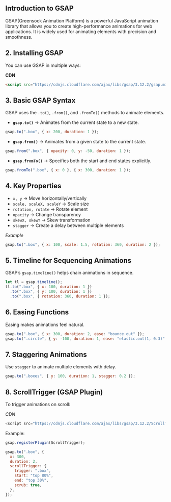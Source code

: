 ## Introduction to GSAP

GSAP(Greensock Animation Platform) is a powerful JavaScript animation library that allows you to create high-performance animations for web applications. It is widely used for animating elements with precision and smoothness.

## 2. Installing GSAP

You can use GSAP in multiple ways:

**CDN**
```html
<script src="https://cdnjs.cloudflare.com/ajax/libs/gsap/3.12.2/gsap.min.js"></script>
```

## 3. Basic GSAP Syntax

GSAP uses the `.to()`, `.from()`, and `.fromTo()` methods to animate elements.

- **`gsap.to()`** → Animates from the current state to a new state.

```js
gsap.to(".box", { x: 200, duration: 1 });
```

- **`gsap.from()`** → Animates from a given state to the current state.

```js
gsap.from(".box", { opacity: 0, y: -50, duration: 1 });
```

- **`gsap.fromTo()`** → Specifies both the start and end states explicitly.

```js
gsap.fromTo(".box", { x: 0 }, { x: 300, duration: 1 });
```

## 4. Key Properties

- `x, y` → Move horizontally/vertically
- `scale, scaleX, scaleY` → Scale size
- `rotation, rotate` → Rotate element
- `opacity` → Change transparency
- `skewX, skewY` → Skew transformation
- `stagger` → Create a delay between multiple elements

*Example*

```js
gsap.to(".box", { x: 100, scale: 1.5, rotation: 360, duration: 2 });
```


## 5. Timeline for Sequencing Animations

GSAP’s `gsap.timeline()` helps chain animations in sequence.


```js
let tl = gsap.timeline();
tl.to(".box", { x: 100, duration: 1 })
  .to(".box", { y: 100, duration: 1 })
  .to(".box", { rotation: 360, duration: 1 });
```

## 6. Easing Functions

Easing makes animations feel natural.

```js
gsap.to(".box", { x: 300, duration: 2, ease: "bounce.out" });
gsap.to(".circle", { y: -100, duration: 1, ease: "elastic.out(1, 0.3)" });
```

## 7. Staggering Animations

Use `stagger` to animate multiple elements with delay.

```js
gsap.to(".boxes", { y: 100, duration: 1, stagger: 0.2 });
```


## 8. ScrollTrigger (GSAP Plugin)

To trigger animations on scroll:

*CDN*
```js
<script src="https://cdnjs.cloudflare.com/ajax/libs/gsap/3.12.2/ScrollTrigger.min.js"></script>
```

Example:

```js
gsap.registerPlugin(ScrollTrigger);

gsap.to(".box", {
  x: 300,
  duration: 2,
  scrollTrigger: {
    trigger: ".box",
    start: "top 80%",
    end: "top 30%",
    scrub: true,
  },
});
```


